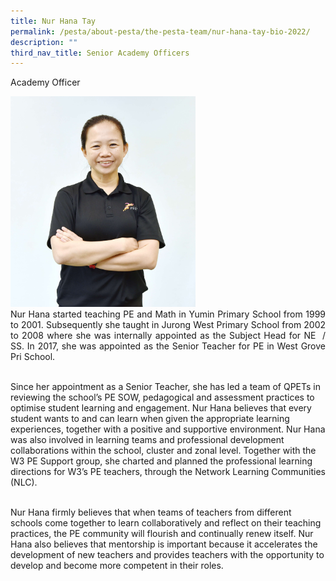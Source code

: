 ```yaml
---
title: Nur Hana Tay
permalink: /pesta/about-pesta/the-pesta-team/nur-hana-tay-bio-2022/
description: ""
third_nav_title: Senior Academy Officers
---
```

Academy Officer

<p style="float:left; margin: 0 10px 0px 0">

<img src="/images/hana%20photo.JPG" style="width:60%">
	
</p><p style="text-align:justify">
Nur Hana started teaching PE and Math in Yumin Primary School from 1999 to 2001. Subsequently she taught in Jurong West Primary School from 2002 to 2008 where she was internally appointed as the Subject Head for NE&nbsp; / SS. In 2017, she was appointed as the Senior Teacher for PE in West Grove Pri School.<br><br>

Since her appointment as a Senior Teacher, she has led a team of QPETs in reviewing the school’s PE SOW, pedagogical and assessment practices to optimise student learning and engagement. Nur Hana believes that every student wants to and can learn when given the appropriate learning experiences, together with a positive and supportive environment. Nur Hana was also involved in learning teams and professional development collaborations within the school, cluster and zonal level. Together with the W3 PE Support group, she charted and planned the professional learning directions for W3’s PE teachers, through the Network Learning Communities (NLC).<br><br>

Nur Hana firmly believes that when teams of teachers from different schools come together to learn collaboratively and reflect on their teaching practices, the PE community will flourish and continually renew itself. Nur Hana also believes that mentorship is important because it accelerates the development of new teachers and provides teachers with the opportunity to develop and become more competent in their roles.</p>